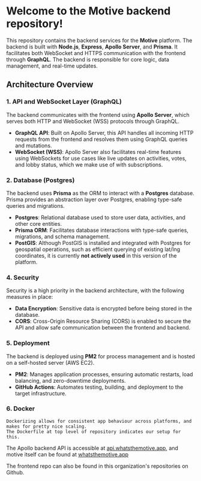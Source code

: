 # Welcome to the Motive backend repository!

This repository contains the backend services for the **Motive** platform. The backend is built with **Node.js**, **Express**, **Apollo Server**, and **Prisma**. It facilitates both WebSocket and HTTPS communication with the frontend through **GraphQL**. The backend is responsible for core logic, data management, and real-time updates.


## Architecture Overview

### 1. **API and WebSocket Layer (GraphQL)**
   The backend communicates with the frontend using **Apollo Server**, which serves both HTTP and WebSocket (WSS) protocols through GraphQL.

   - **GraphQL API**: Built on Apollo Server, this API handles all incoming HTTP requests from the frontend and resolves them using GraphQL queries and mutations.
   - **WebSocket (WSS)**: Apollo Server also facilitates real-time features using WebSockets for use cases like live updates on activities, votes, and lobby status, which we make use of with subscriptions.
   
### 2. **Database (Postgres)**
   The backend uses **Prisma** as the ORM to interact with a **Postgres** database. Prisma provides an abstraction layer over Postgres, enabling type-safe queries and migrations.

   - **Postgres**: Relational database used to store user data, activities, and other core entities.
   - **Prisma ORM**: Facilitates database interactions with type-safe queries, migrations, and schema management.
   - **PostGIS**: Although PostGIS is installed and integrated with Postgres for geospatial operations, such as efficient querying of existing lat/lng coordinates, it is currently **not actively used** in this version of the platform.

### 4. **Security**
   Security is a high priority in the backend architecture, with the following measures in place:
   - **Data Encryption**: Sensitive data is encrypted before being stored in the database.
   - **CORS**: Cross-Origin Resource Sharing (CORS) is enabled to secure the API and allow safe communication between the frontend and backend.

### 5. **Deployment**
   The backend is deployed using **PM2** for process management and is hosted on a self-hosted server (AWS EC2). 

   - **PM2**: Manages application processes, ensuring automatic restarts, load balancing, and zero-downtime deployments.
   - **GitHub Actions**: Automates testing, building, and deployment to the target infrastructure.

### 6. **Docker**
    Dockerizing allows for consistent app behaviour across platforms, and makes for pretty nice scaling.
    The Dockerfile at top level of repository indicates our setup for this.

  The Apollo backend API is accessible at [api.whatsthemotive.app](api.whatsthemotive.app), and motive itself can be found at [whatsthemotive.app](https://whatsthemotive.app)

  The frontend repo can also be found in this organization's repositories on Github.
